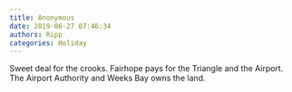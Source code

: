 ```yaml
---
title: Anonymous
date: 2019-06-27 07:46:34
authors: Ripp
categories: Holiday
---
```


 Sweet deal for the crooks. Fairhope pays for the Triangle and the Airport. 
The Airport Authority and Weeks Bay owns the land.